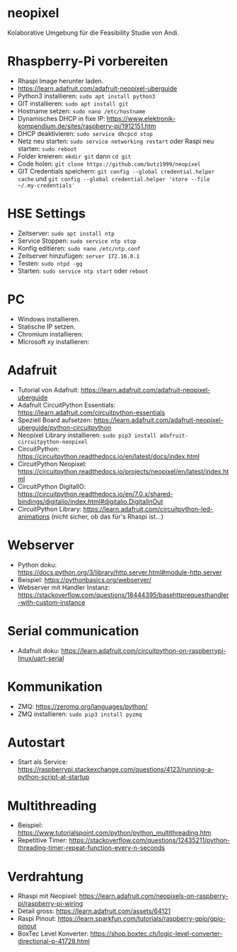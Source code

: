 # neopixel
Kolaborative Umgebung für die Feasibility Studie von Andi.

# Rhaspberry-Pi vorbereiten
* Rhaspi Image herunter laden.
* https://learn.adafruit.com/adafruit-neopixel-uberguide
* Python3 installieren: `sudo apt install python3`
* GIT installieren: `sudo apt install git`
* Hostname setzen: `sudo nano /etc/hostname`
* Dynamisches DHCP in fixe IP: https://www.elektronik-kompendium.de/sites/raspberry-pi/1912151.htm
* DHCP deaktivieren: `sudo service dhcpcd stop`
* Netz neu starten: `sudo service networking restart` oder Raspi neu starten: `sudo reboot`
* Folder kreieren: `mkdir git` dann `cd git`
* Code holen: `git clone https://github.com/butz1999/neopixel`
* GIT Credentials speichern: `git config --global credential.helper cache` und `git config --global credential.helper 'store --file ~/.my-credentials'`

# HSE Settings
* Zeitserver: `sudo apt install ntp`
* Service Stoppen: `sudo service ntp stop`
* Konfig editieren: `sudo nano /etc/ntp.conf`
* Zeitserver hinzufügen: `server 172.16.0.1`
* Testen: `sudo ntpd -gq`
* Starten: `sudo service ntp start` oder `reboot`

# PC
* Windows installieren. 
* Statische IP setzen.
* Chromium installieren: <link fehlt>
* Microsoft xy installieren: <link fehlt>

# Adafruit
* Tutorial von Adafruit: https://learn.adafruit.com/adafruit-neopixel-uberguide
* Adafruit CircuitPython Essentials: https://learn.adafruit.com/circuitpython-essentials
* Speziell Board aufsetzen: https://learn.adafruit.com/adafruit-neopixel-uberguide/python-circuitpython
* Neopixel Library installieren: `sudo pip3 install adafruit-circuitpython-neopixel`
* CircuitPython: https://circuitpython.readthedocs.io/en/latest/docs/index.html
* CircuitPython Neopixel: https://circuitpython.readthedocs.io/projects/neopixel/en/latest/index.html
* CircuitPython DigitalIO: https://circuitpython.readthedocs.io/en/7.0.x/shared-bindings/digitalio/index.html#digitalio.DigitalInOut
* CircuitPython Library: https://learn.adafruit.com/circuitpython-led-animations (nicht sicher, ob das für's Rhaspi ist...)

# Webserver
* Python doku: https://docs.python.org/3/library/http.server.html#module-http.server
* Beispiel: https://pythonbasics.org/webserver/
* Webserver mit Handler Instanz: https://stackoverflow.com/questions/18444395/basehttprequesthandler-with-custom-instance

# Serial communication
* Adafruit doku: https://learn.adafruit.com/circuitpython-on-raspberrypi-linux/uart-serial

# Kommunikation
* ZMQ: https://zeromq.org/languages/python/
* ZMQ installieren: `sudo pip3 install pyzmq`

# Autostart
* Start als Service: https://raspberrypi.stackexchange.com/questions/4123/running-a-python-script-at-startup

# Multithreading
* Beispiel: https://www.tutorialspoint.com/python/python_multithreading.htm
* Repetitive Timer: https://stackoverflow.com/questions/12435211/python-threading-timer-repeat-function-every-n-seconds

# Verdrahtung
* Rhaspi mit Neopixel: https://learn.adafruit.com/neopixels-on-raspberry-pi/raspberry-pi-wiring
* Detail gross: https://learn.adafruit.com/assets/64121
* Raspi Pinout: https://learn.sparkfun.com/tutorials/raspberry-gpio/gpio-pinout
* BoxTec Level Konverter: https://shop.boxtec.ch/logic-level-converter-directional-p-41728.html
